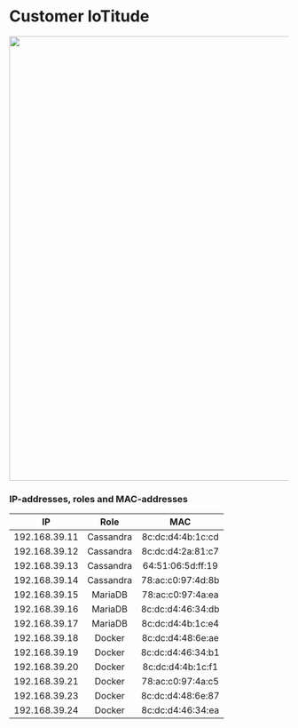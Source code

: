 # Customer IoTitude 

<img src="https://cybertrust.labranet.jamk.fi/cf2017/overflow/raw/master/pictures/iotitude.png" width="800" />

### IP-addresses, roles and MAC-addresses

|IP|Role|MAC|
|:-------------:|:-------------:|:-------------:|
|192.168.39.11|Cassandra|8c:dc:d4:4b:1c:cd|
|192.168.39.12|Cassandra|8c:dc:d4:2a:81:c7|
|192.168.39.13|Cassandra|64:51:06:5d:ff:19|
|192.168.39.14|Cassandra|78:ac:c0:97:4d:8b|
|192.168.39.15|MariaDB|78:ac:c0:97:4a:ea|
|192.168.39.16|MariaDB|8c:dc:d4:46:34:db|
|192.168.39.17|MariaDB|8c:dc:d4:4b:1c:e4|
|192.168.39.18|Docker|8c:dc:d4:48:6e:ae|
|192.168.39.19|Docker|8c:dc:d4:46:34:b1|
|192.168.39.20|Docker|8c:dc:d4:4b:1c:f1|
|192.168.39.21|Docker|78:ac:c0:97:4a:c5|
|192.168.39.23|Docker|8c:dc:d4:48:6e:87|
|192.168.39.24|Docker|8c:dc:d4:46:34:ea |
